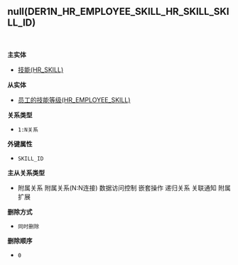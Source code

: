 ## null(DER1N_HR_EMPLOYEE_SKILL_HR_SKILL_SKILL_ID) <!-- {docsify-ignore-all} -->



<br>
<p class="panel-title"><b>主实体</b></p>

* [技能(HR_SKILL)](module/hr/hr_skill)

<p class="panel-title"><b>从实体</b></p>

* [员工的技能等级(HR_EMPLOYEE_SKILL)](module/hr/hr_employee_skill)

<p class="panel-title"><b>关系类型</b></p>

* `1:N关系`

<p class="panel-title"><b>外键属性</b></p>

* `SKILL_ID`

<p class="panel-title"><b>主从关系类型</b></p>

* <i class="fa fa-square"/></i> 附属关系 <i class="fa fa-square"/></i> 附属关系(N:N连接) <i class="fa fa-square"/></i> 数据访问控制 <i class="fa fa-square"/></i> 嵌套操作 <i class="fa fa-square"/></i> 递归关系 <i class="fa fa-square"/></i> 关联通知 <i class="fa fa-square"/></i> 附属扩展

<p class="panel-title"><b>删除方式</b></p>

* `同时删除`

<p class="panel-title"><b>删除顺序</b></p>

* `0`

